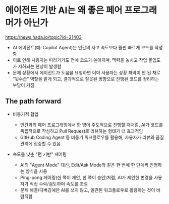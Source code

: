 # 에이전트 기반 AI는 왜 좋은 페어 프로그래머가 아닌가

<https://news.hada.io/topic?id=21403>

- AI 에이전트(예: Copilot Agent)는 인간의 사고 속도보다 훨씬 빠르게 코드를 작성함
- 이로 인해 사용자는 따라가기도 전에 코드가 쏟아지며, 맥락을 놓치고 작업 몰입도가 저하되는 현상이 발생함
- 문제 상황에서 에이전트가 도움을 요청하면 이미 사용자는 상황 파악이 안 된 채로 “뒷수습” 역할을 맡게 되고, 결과적으로 잘못된 방향으로 진행된 코드를 정리하는 부담이 커짐

## The path forward

- 비동기적 협업

  - 인간과의 페어 프로그래밍에서 한 명이 주도적으로 진행할 때처럼, AI가 코드를 독립적으로 작성하고 Pull Request로 리뷰하는 형태가 더 효과적임
  - GitHub Coding Agent 등 비동기 워크플로우를 활용해, 사용자가 리뷰와 품질 관리에 집중할 수 있음

- 속도를 낮춘 "턴 기반" 페어링

  - AI의 "Agent Mode" 대신, Edit/Ask Mode와 같은 한 번에 한 단계씩 진행하는 방식을 사용
  - Ping-pong 페어링(한 쪽이 제안, 한 쪽이 승인)처럼, AI가 제안한 변경을 사용자가 직접 수락/검토하며 속도를 조절
  - 문제 해결/디버깅에만 AI를 쓰지 않고, 일관된 워크플로우로 활용하는 것이 바람직함
